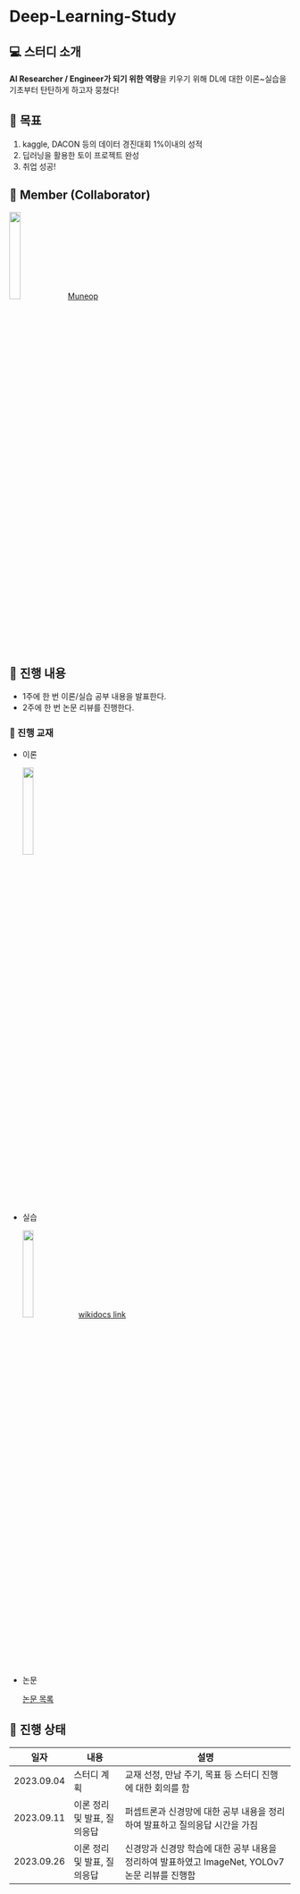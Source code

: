 # Deep-Learning-Study


##  :computer: 스터디 소개
<b>AI Researcher / Engineer가 되기 위한 역량</b>을 키우기 위해 DL에 대한 이론~실습을 기초부터 탄탄하게 하고자 뭉쳤다!

## 🚩 목표
1. kaggle, DACON 등의 데이터 경진대회 1%이내의 성적
2. 딥러닝을 활용한 토이 프로젝트 완성
3. 취업 성공!

## :dancers: Member (Collaborator)
<img width="20%" src="https://avatars.githubusercontent.com/u/39001244?v=4"/> [Muneop](https://github.com/Muneop)

## :memo: 진행 내용
 - 1주에 한 번 이론/실습 공부 내용을 발표한다.
 - 2주에 한 번 논문 리뷰를 진행한다.

### 📖 진행 교재
 - 이론

    <img width="20%" src="https://www.hanbit.co.kr/data/books/B8475831198_l.jpg"/>


 - 실습

   <img width="20%" src="https://wikidocs.net/images//book/1_t6hCM90evdnlPw4l9VK3AQ.png"/> [wikidocs link](https://wikidocs.net/book/2788)


 - 논문

    [논문 목록](https://github.com/mingeun128/Deep-Learning-Study/tree/main/paper)

## 🏃 진행 상태
|일자|내용|설명|
|------|---|---|
|2023.09.04|스터디 계획|교재 선정, 만남 주기, 목표 등 스터디 진행에 대한 회의를 함|
|2023.09.11|이론 정리 및 발표, 질의응답|퍼셉트론과 신경망에 대한 공부 내용을 정리하여 발표하고 질의응답 시간을 가짐|
|2023.09.26|이론 정리 및 발표, 질의응답|신경망과 신경망 학습에 대한 공부 내용을 정리하여 발표하였고 ImageNet, YOLOv7 논문 리뷰를 진행함|
